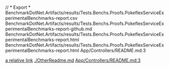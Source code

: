// * Export *
  BenchmarkDotNet.Artifacts/results/Tests.Benchs.Proofs.PokeflexServiceExperimentalBenchmarks-report.csv
  BenchmarkDotNet.Artifacts/results/Tests.Benchs.Proofs.PokeflexServiceExperimentalBenchmarks-report-github.md
  BenchmarkDotNet.Artifacts/results/Tests.Benchs.Proofs.PokeflexServiceExperimentalBenchmarks-report.html
  BenchmarkDotNet.Artifacts/results/Tests.Benchs.Proofs.PokeflexServiceExperimentalBenchmarks-report.html
App/Controllers/README.md:3


[a relative link](other_file.md)
[./OtherReadme.md](testy)
[App/Controllers/README.md:3](testify)

